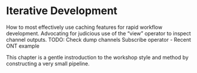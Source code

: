 # Iterative Development

How to most effectively use caching features for rapid workflow development. Advocating for judicious use of the “view” operator to inspect channel outputs. TODO: Check dump channels
Subscribe operator - Recent ONT example

This chapter is a gentle instroduction to the workshop style and method by constructing a very small pipeline.
